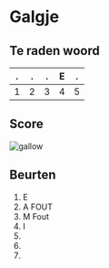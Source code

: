 # Galgje

## Te raden woord

|.|.|.|E|.|
|-|-|-|-|-|
|1|2|3|4|5|

## Score
![gallow](./images/3.png)

## Beurten
1. E
2. A FOUT
3. M Fout
4. I
5.
6.
7.